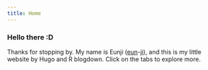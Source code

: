```yaml
---
title: Home
---
```


### Hello there :D

Thanks for stopping by. My name is Eunji ([eun](https://youtu.be/MrXAlc75Vv4)-[ji](https://youtu.be/H1a-qGPfu1s)), and this is my little website by Hugo and R blogdown. Click on the tabs to explore more.